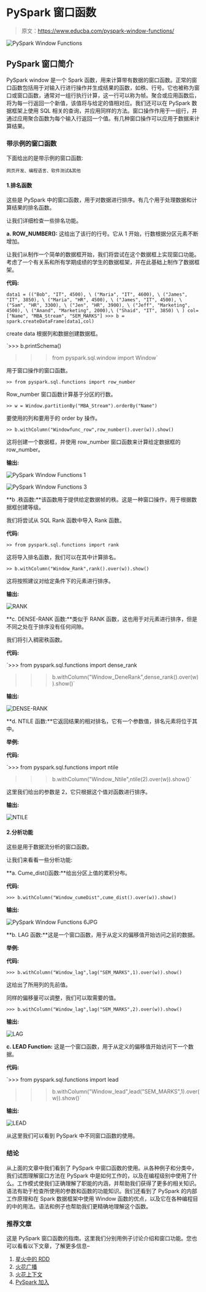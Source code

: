 # PySpark 窗口函数

> 原文：<https://www.educba.com/pyspark-window-functions/>

![PySpark Window Functions](img/b3d56308b3f4a9e0c11d5e6bc48ec152.png)



## PySpark 窗口简介

PySpark window 是一个 Spark 函数，用来计算带有数据的窗口函数。正常的窗口函数包括用于对输入行进行操作并生成结果的函数，如秩、行号。它也被称为窗口或窗口函数，通常对一组行执行计算，这一行可以称为帧。聚合或应用函数后，将为每一行返回一个新值，该值将与给定的值相对应。我们还可以在 PySpark 数据框架上使用 SQL 相关的查询，并应用同样的方法。窗口操作作用于一组行，并通过应用聚合函数为每个输入行返回一个值。有几种窗口操作可以应用于数据来计算结果。

### 带示例的窗口函数

下面给出的是带示例的窗口函数:

<small>网页开发、编程语言、软件测试&其他</small>

#### 1.排名函数

这些是 PySpark 中的窗口函数，用于对数据进行排序。有几个用于处理数据和计算结果的排名函数。

让我们详细检查一些排名功能。

**a. ROW_NUMBER():** 这给出了该行的行号。它从 1 开始，行数根据分区元素不断增加。

让我们从制作一个简单的数据框开始，我们将尝试在这个数据框上实现窗口功能。考虑了一个有关系和所有学期成绩的学生的数据框架，并在此基础上制作了数据框架。

**代码:**

`data1 = (("Bob", "IT", 4500), \
("Maria", "IT", 4600), \
("James", "IT", 3850), \
("Maria", "HR", 4500), \
("James", "IT", 4500), \
("Sam", "HR", 3300), \
("Jen", "HR", 3900), \
("Jeff", "Marketing", 4500), \
("Anand", "Marketing", 2000),\
("Shaid", "IT", 3850) \
)
col= ["Name", "MBA_Stream", "SEM_MARKS"] >>> b = spark.createDataFrame(data1,col)`

create data 根据列和数据创建数据框。

`>>> b.printSchema()
>>> from pyspark.sql.window import Window`

用于窗口操作的窗口函数。

`>> from pyspark.sql.functions import row_number`

Row_number 窗口函数计算基于分区的行数。

`>> w = Window.partitionBy("MBA_Stream").orderBy("Name")`

要使用的列和要用于的 order by 操作。

`>> b.withColumn("Windowfunc_row",row_number().over(w)).show()`

这将创建一个数据框，并使用 row_number 窗口函数来计算给定数据框的 row_number。

**输出:**

![PySpark Window Functions 1](img/8f4b9ab3bd7584c48922e32e02695aca.png)



![PySpark Window Functions 3](img/f2d9146d7574561aca06b983376fc811.png)



**b .秩函数:**该函数用于提供给定数据帧的秩。这是一种窗口操作，用于根据数据框创建等级。

我们将尝试从 SQL Rank 函数中导入 Rank 函数。

**代码:**

`>> from pyspark.sql.functions import rank`

这将导入排名函数，我们可以在其中计算排名。

`>> b.withColumn("Window_Rank",rank().over(w)).show()`

这将按照建议对给定条件下的元素进行排序。

**输出:**

![RANK](img/dd8b0551f57b78a9315c7f6d87f414f6.png)



**c. DENSE-RANK 函数:**类似于 RANK 函数，这也用于对元素进行排序，但是不同之处在于排序没有任何间隙。

我们将引入稠密秩函数。

**代码:**

`>>> from pyspark.sql.functions import dense_rank
>>> b.withColumn("Window_DeneRank",dense_rank().over(w)).show()`

**输出:**

![DENSE-RANK](img/943c0d757d0d27b9bc17e7b461f6310f.png)



**d. NTILE 函数:**它返回结果的相对排名，它有一个参数值，排名元素将位于其中。

**举例:**

**代码:**

`>>> from pyspark.sql.functions import ntile
>>> b.withColumn("Window_Ntile",ntile(2).over(w)).show()`

这里我们给出的参数是 2，它只根据这个值对函数进行排序。

**输出:**

![NTILE](img/ed3552637c081e549eef60b9445868f4.png)



#### 2.分析功能

这些是用于数据流分析的窗口函数。

让我们来看看一些分析功能:

**a. Cume_dist()函数:**给出分区上值的累积分布。

**代码:**

`>>> b.withColumn("Window_cumeDist",cume_dist().over(w)).show()`

**输出:**

![PySpark Window Functions 6JPG](img/0474574c2f1463abcbbef7940789090e.png)



**b. LAG 函数:**这是一个窗口函数，用于从定义的偏移值开始访问之前的数据。

**举例:**

**代码:**

`>>> b.withColumn("Window_lag",lag("SEM_MARKS",1).over(w)).show()`

这给出了所用列的先前值。

同样的偏移量可以调整，我们可以取需要的值。

`>>> b.withColumn("Window_lag",lag("SEM_MARKS",2).over(w)).show()`

**输出:**

![LAG](img/2bce5f4a1af7b4c5a782c03b46de2eea.png)



**c. LEAD Function:** 这是一个窗口函数，用于从定义的偏移值开始访问下一个数据。

**代码:**

`>>> from pyspark.sql.functions import lead
>>> b.withColumn("Window_lead",lead("SEM_MARKS",1).over(w)).show()`

**输出:**

![LEAD](img/cb3f8945cf7783cc3bc44d9a823fca7c.png)



从这里我们可以看到 PySpark 中不同窗口函数的使用。

### 结论

从上面的文章中我们看到了 PySpark 中窗口函数的使用。从各种例子和分类中，我们试图理解窗口方法在 PySpark 中是如何工作的，以及在编程级别中使用了什么。工作模式使我们正确理解了职能的内涵，并帮助我们获得了更多的相关知识。语法有助于检查所使用的参数和函数的功能知识。我们还看到了 PySpark 的内部工作原理和在 Spark 数据框架中使用 Window 函数的优点，以及它在各种编程目的中的用法。语法和例子也帮助我们更精确地理解这个函数。

### 推荐文章

这是 PySpark 窗口函数的指南。这里我们分别用例子讨论介绍和窗口功能。您也可以看看以下文章，了解更多信息–

1.  [星火中的 RDD](https://www.educba.com/rdd-in-spark/)
2.  [火花广播](https://www.educba.com/spark-broadcast/)
3.  [火花上下文](https://www.educba.com/sparkcontext/)
4.  [PySpark 加入](https://www.educba.com/pyspark-join/)





